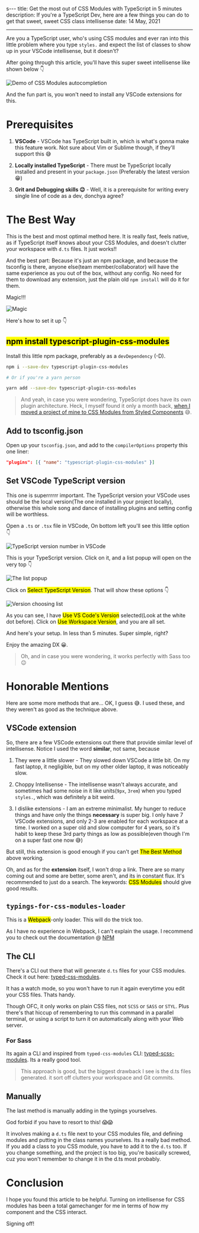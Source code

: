 s---
title: Get the most out of CSS Modules with TypeScript in 5 minutes
description: If you're a TypeScript Dev, here are a few things you can do to get that sweet, sweet CSS class intellisense
date: 14 May, 2021

---

Are you a TypeScript user, who's using CSS modules and ever ran into this little problem where you type `styles.` and expect the list of classes to show up in your VSCode intellisense, but it doesn't?

After going through this article, you'll have this super sweet intellisense like shown below 👇

![Demo of CSS Modules autocompletion](../assets/media/css-modules-typescript-intellisense--intellisense-demo.gif)

And the fun part is, you won't need to install any VSCode extensions for this.

# Prerequisites

1. **VSCode** - VSCode has TypeScript built in, which is what's gonna make this feature work. Not sure about Vim or Sublime though, if they'll support this 😅

2. **Locally installed TypeScript** - There must be TypeScript locally installed and present in your `package.json` (Preferably the latest version 😁)

3. **Grit and Debugging skills 😉** - Well, it is a prerequisite for writing every single line of code as a dev, donchya agree?

# The Best Way

This is the best and most optimal method here. It is really fast, feels native, as if TypeScript itself knows about your CSS Modules, and doesn't clutter your workspace with `d.ts` files. It just works!!

And the best part: Because it's just an npm package, and because the tsconfig is there, anyone else(team member/collaborator) will have the same experience as you out of the box, without any config. No need for them to download any extension, just the plain old `npm install` will do it for them.

Magic!!!

![Magic](../assets/media/css-modules-typescript-intellisense--magic.gif)

Here's how to set it up 👇

## <mark>npm install typescript-plugin-css-modules</mark>

Install this little npm package, preferably as a `devDependency` (-D).

```sh
npm i --save-dev typescript-plugin-css-modules

# Or if you're a yarn person

yarn add --save-dev typescript-plugin-css-modules
```

> And yeah, in case you were wondering, TypeScript does have its own plugin architecture. Heck, I myself found it only a month back, [when I moved a project of mine to CSS Modules from Styled Components](https://puruvj.dev/blog/move-to-css-modules-from-styled-components) 😅.

## Add to tsconfig.json

Open up your `tsconfig.json`, and add to the `compilerOptions` property this one liner:

```json
"plugins": [{ "name": "typescript-plugin-css-modules" }]
```

## Set VSCode TypeScript version

This one is superrrrrr important. The TypeScript version your VSCode uses should be the local version(The one installed in your project locally), otherwise this whole song and dance of installing plugins and setting config will be worthless.

Open a `.ts` or `.tsx` file in VSCode, On bottom left you'll see this little option 👇

![TypeScript version number in VSCode](../assets/media/css-modules-typescript-intellisense--typescript-version-photo-1.png)

This is your TypeScript version. Click on it, and a list popup will open on the very top 👇

![The list popup](../assets/media/css-modules-typescript-intellisense--typescript-version-photo-2.png)

Click on <mark>Select TypeScript Version</mark>. That will show these options 👇

![Version choosing list](../assets/media/css-modules-typescript-intellisense--typescript-version-photo-3.png)

As you can see, I have <mark>Use VS Code's Version</mark> selected(Look at the white dot before). Click on <mark>Use Workspace Version</mark>, and you are all set.

And here's your setup. In less than 5 minutes. Super simple, right?

Enjoy the amazing DX 😀.

> Oh, and in case you were wondering, it works perfectly with Sass too 😉

# Honorable Mentions

Here are some more methods that are... OK, I guess 😅. I used these, and they weren't as good as the technique above.

## VSCode extension

So, there are a few VSCode extensions out there that provide similar level of intellisense. Notice I used the word **similar**, not same, because

1. They were a little slower - They slowed down VSCode a little bit. On my fast laptop, it negligible, but on my other older laptop, it was noticeably slow.

2. Choppy Intellisense - The intellisense wasn't always accurate, and sometimes had some noise in it like units(`9px`, `3rem`) when you typed `styles.`, which was definitely a bit weird.

3. I dislike extensions - I am an extreme minimalist. My hunger to reduce things and have only the things **necessary** is super big. I only have 7 VSCode extensions, and only 2-3 are enabled for each workspace at a time. I worked on a super old and slow computer for 4 years, so it's habit to keep these 3rd party things as low as possible(even though I'm on a super fast one now 😅)

But still, this extension is good enough if you can't get <mark>The Best Method</mark> above working.

Oh, and as for the **extension** itself, I won't drop a link. There are so many coming out and some are better, some aren't, and its in constant flux. It's recommended to just do a search. The keywords: <mark>CSS Modules</mark> should give good results.

## `typings-for-css-modules-loader`

This is a <mark>Webpack</mark>-only loader. This will do the trick too.

As I have no experience in Webpack, I can't explain the usage. I recommend you to check out the documentation @ [NPM](https://www.npmjs.com/package/typings-for-css-modules-loader)

## The CLI

There's a CLI out there that will generate `d.ts` files for your CSS modules. Check it out here: [typed-css-modules](https://github.com/Quramy/typed-css-modules).

It has a watch mode, so you won't have to run it again everytime you edit your CSS files. Thats handy.

Though OFC, it only works on plain CSS files, not `SCSS` or `SASS` or `STYL`. Plus there's that hiccup of remembering to run this command in a parallel terminal, or using a script to turn it on automatically along with your Web server.

### For Sass

Its again a CLI and inspired from `typed-css-modules` CLI: [typed-scss-modules](https://github.com/skovy/typed-scss-modules). Its a really good tool.

> This approach is good, but the biggest drawback I see is the d.ts files generated. it sort off clutters your workspace and Git commits.

## Manually

The last method is manually adding in the typings yourselves.

God forbid if you have to resort to this! 😱😱

It involves making a `d.ts` file next to your CSS modules file, and defining modules and putting in the class names yourselves. Its a really bad method. If you add a class to you CSS module, you have to add it to the `d.ts` too. If you change something, and the project is too big, you're basically screwed, cuz you won't remember to change it in the d.ts most probably.

# Conclusion

I hope you found this article to be helpful. Turning on intellisense for CSS modules has been a total gamechanger for me in terms of how my component and the CSS interact.

Signing off!
